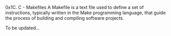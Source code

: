 0x1C. C - Makefiles
A Makefile is a text file used to define a set of instructions, typically written in the Make programming language, that guide the process of building and compiling software projects.

To be updated...
